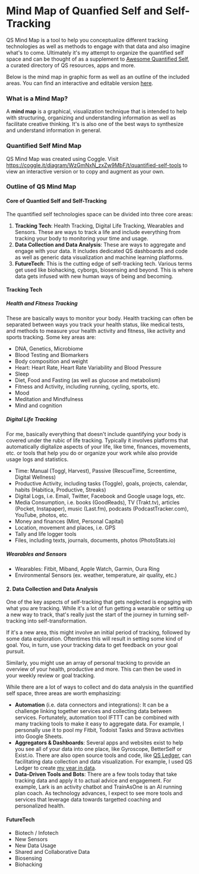 # Mind Map of Quanfied Self and Self-Tracking

QS Mind Map is a tool to help you conceptualize different tracking technologies as well as methods to engage with that data and also imagine what's to come. Ultimately it's my attempt to organize the quantified self space and can be thought of as a supplement to [Awesome Quantified Self](https://github.com/woop/awesome-quantified-self), a curated directory of QS resources, apps and more. 

Below is the mind map in graphic form as well as an outline of the included areas. You can find an interactive and editable version [here](https://coggle.it/diagram/WzGmNxN_zxZw9MbF/t/quantified-self-tools). 

### What is a Mind Map?  

A **mind map** is a graphical, visualization technique that is intended to help with structuring, organizing and understanding information as well as facilitate creative thinking. It's is also one of the best ways to synthesize and understand information in general.

### Quantified Self Mind Map

QS Mind Map was created using Coggle. Visit https://coggle.it/diagram/WzGmNxN_zxZw9MbF/t/quantified-self-tools to view an interactive version or to copy and augment as your own.  

### Outline of QS Mind Map

#### Core of Quantied Self and Self-Tracking

The quantified self technologies space can be divided into three core areas: 

1. **Tracking Tech**: Health Tracking, Digital Life Tracking, Wearables and Sensors. These are ways to track a life and include everything from tracking your body to monitoring your time and usage.  
2. **Data Collection and Data Analysis**: These are ways to aggregate and engage with your data. It includes dedicated QS dashboards and code as well as generic data visualization and machine learning platforms. 
3. **FutureTech**: This is the cutting edge of self-tracking tech. Various terms get used like biohacking, cyborgs, biosensing and beyond. This is where data gets infused with new human ways of being and becoming. 

#### Tracking Tech

##### Health and Fitness Tracking

These are basically ways to monitor your body. Health tracking can often be separated between ways you track your health status, like medical tests, and methods to measure your health activity and fitness, like activity and sports tracking. Some key areas are: 

- DNA, Genetics, Microbiome
- Blood Testing and Biomarkers
- Body composition and weight
- Heart: Heart Rate, Heart Rate Variability and Blood Pressure
- Sleep
- Diet, Food and Fasting (as well as glucose and metabolism)
- Fitness and Activity, including running, cycling, sports, etc. 
- Mood
- Meditation and Mindfulness
- Mind and cognition

##### Digital Life Tracking

For me, basically everything that doesn't include quantifying your body is covered under the rubic of life tracking. Typically it involves platforms that automatically digitalize aspects of your life, like time, finances, movements, etc. or tools that help you do or organize your work while also provide usage logs and statistics.  

- Time: Manual (Toggl, Harvest), Passive (RescueTime, Screentime, Digital Wellness)
- Productive Activity, including tasks (Toggle), goals, projects, calendar, habits (Habitica, Productive, Streaks) 
- Digital Logs, i.e. Email, Twitter, Facebook and Google usage logs, etc. 
- Media Consumption, i.e. books (GoodReads), TV (Trakt.tv), articles (Pocket, Instapaper), music (Last.fm), podcasts (PodcastTracker.com), YouTube, photos, etc.
- Money and finances (Mint, Personal Capital)
- Location, movement and places, i.e. GPS
- Tally and life logger tools
- Files, including texts, journals, documents, photos (PhotoStats.io) 

##### Wearables and Sensors

- Wearables: Fitbit, Miband, Apple Watch, Garmin, Oura Ring
- Environmental Sensors (ex. weather, temperature, air quality, etc.) 

#### 2. Data Collection and Data Analysis

One of the key aspects of self-tracking that gets neglected is engaging with what you are tracking. While it's a lot of fun getting a wearable or setting up a new way to track, that's really just the start of the journey in turning self-tracking into self-transformation. 

If it's a new area, this might involve an initial period of tracking, followed by some data exploration. Oftentimes this will result in setting some kind of goal. You, in turn, use your tracking data to get feedback on your goal pursuit. 

Similarly, you might use an array of personal tracking to provide an overview of your health, productive and more. This can then be used in your weekly review or goal tracking. 

While there are a lot of ways to collect and do data analysis in the quantified self space, three areas are worth emphasizing: 

- **Automation** (i.e. data connectors and integrations): It can be a challenge linking together services and collecting data between services. Fortunately, automation tool IFTTT can be combined with many tracking tools to make it easy to aggregate data. For example, I personally use it to pool my Fitbit, Todoist Tasks and Strava activities into Google Sheets. 
- **Aggregators & Dashboards**: Several apps and websites exist to help you see all of your data into one place, like Gyroscope, BetterSelf or Exist.io. There are also open source tools and code, like [QS Ledger](https://github.com/markwk/qs_ledger), can facilitating data collection and data visualization. For example, I used QS Ledger to create [my year in data](http://www.markwk.com2019/01/year-in-data.html). 
- **Data-Driven Tools and Bots**: There are a few tools today that take tracking data and apply it to actual advice and engagement. For example, Lark is an activity chatbot and TrainAsOne is an AI running plan coach. As technology advances, I expect to see more tools and services that leverage data towards targetted coaching and personalized health.   

#### FutureTech

- Biotech / Infotech
- New Sensors
- New Data Usage
- Shared and Collaborative Data
- Biosensing 
- Biohacking